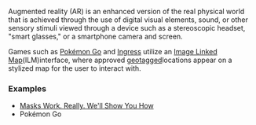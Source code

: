 Augmented reality (AR) is an enhanced version of the real physical world that is achieved through the use of digital visual elements, sound, or other sensory stimuli viewed through a device such as a stereoscopic headset, "smart glasses," or a smartphone camera and screen.

Games such as [Pokémon Go](https://en.wikipedia.org/wiki/Pok%C3%A9mon_Go) and [Ingress](https://en.wikipedia.org/wiki/Ingress_(video_game)) utilize an [Image Linked Map](https://en.wikipedia.org/w/index.php?title=Image_Linked_Map&action=edit&redlink=1)(ILM)interface, where approved [geotagged](https://en.wikipedia.org/wiki/Geotagged)locations appear on a stylized map for the user to interact with.

### Examples
- [Masks Work. Really. We'll Show You How](https://www.nytimes.com/interactive/2020/10/30/science/wear-mask-covid-particles-ul.html)
- Pokémon Go
